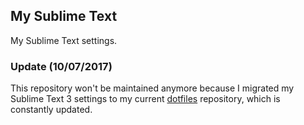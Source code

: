 ## My Sublime Text

My Sublime Text settings.

### Update (10/07/2017)

This repository won't be maintained anymore because I migrated my Sublime Text 3 settings to my current [dotfiles](https://github.com/filipeltsilva/dotfiles) repository, which is constantly updated.
